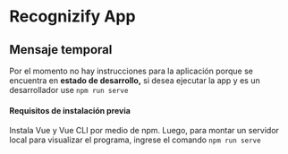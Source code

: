 # Recognizify App

## Mensaje temporal
Por el momento no hay instrucciones para la aplicación porque se encuentra en **estado de desarrollo,** si desea ejecutar la app y es un desarrollador use ``` npm run serve ```

#### Requisitos de instalación previa
Instala Vue y Vue CLI por medio de npm. Luego, para montar un servidor local para visualizar el programa, ingrese el comando ``` npm run serve ```
